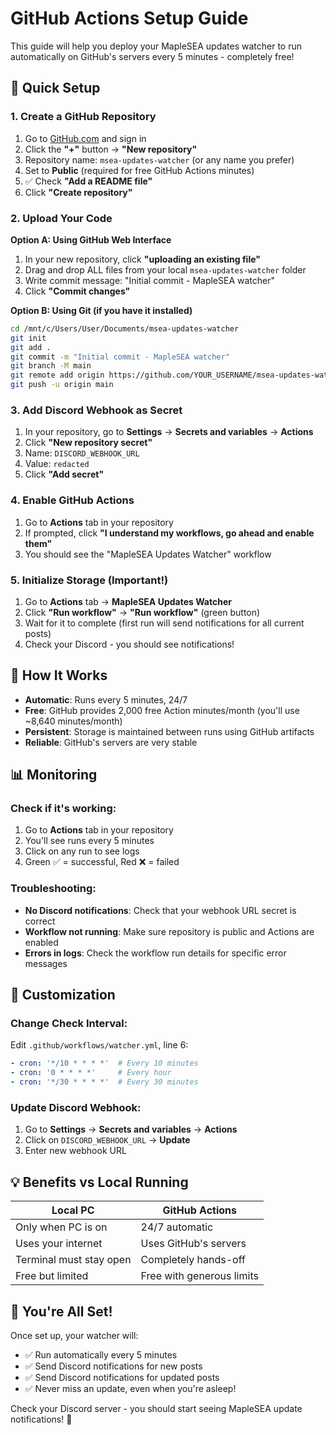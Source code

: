 # GitHub Actions Setup Guide

This guide will help you deploy your MapleSEA updates watcher to run automatically on GitHub's servers every 5 minutes - completely free!

## 🚀 Quick Setup

### 1. Create a GitHub Repository

1. Go to [GitHub.com](https://github.com) and sign in
2. Click the **"+"** button → **"New repository"**
3. Repository name: `msea-updates-watcher` (or any name you prefer)
4. Set to **Public** (required for free GitHub Actions minutes)
5. ✅ Check **"Add a README file"**
6. Click **"Create repository"**

### 2. Upload Your Code

**Option A: Using GitHub Web Interface**
1. In your new repository, click **"uploading an existing file"**
2. Drag and drop ALL files from your local `msea-updates-watcher` folder
3. Write commit message: "Initial commit - MapleSEA watcher"
4. Click **"Commit changes"**

**Option B: Using Git (if you have it installed)**
```bash
cd /mnt/c/Users/User/Documents/msea-updates-watcher
git init
git add .
git commit -m "Initial commit - MapleSEA watcher"
git branch -M main
git remote add origin https://github.com/YOUR_USERNAME/msea-updates-watcher.git
git push -u origin main
```

### 3. Add Discord Webhook as Secret

1. In your repository, go to **Settings** → **Secrets and variables** → **Actions**
2. Click **"New repository secret"**
3. Name: `DISCORD_WEBHOOK_URL`
4. Value: `redacted`
5. Click **"Add secret"**

### 4. Enable GitHub Actions

1. Go to **Actions** tab in your repository
2. If prompted, click **"I understand my workflows, go ahead and enable them"**
3. You should see the "MapleSEA Updates Watcher" workflow

### 5. Initialize Storage (Important!)

1. Go to **Actions** tab → **MapleSEA Updates Watcher**
2. Click **"Run workflow"** → **"Run workflow"** (green button)
3. Wait for it to complete (first run will send notifications for all current posts)
4. Check your Discord - you should see notifications!

## 🎯 How It Works

- **Automatic**: Runs every 5 minutes, 24/7
- **Free**: GitHub provides 2,000 free Action minutes/month (you'll use ~8,640 minutes/month)
- **Persistent**: Storage is maintained between runs using GitHub artifacts
- **Reliable**: GitHub's servers are very stable

## 📊 Monitoring

### Check if it's working:
1. Go to **Actions** tab in your repository
2. You'll see runs every 5 minutes
3. Click on any run to see logs
4. Green ✅ = successful, Red ❌ = failed

### Troubleshooting:
- **No Discord notifications**: Check that your webhook URL secret is correct
- **Workflow not running**: Make sure repository is public and Actions are enabled
- **Errors in logs**: Check the workflow run details for specific error messages

## 🔧 Customization

### Change Check Interval:
Edit `.github/workflows/watcher.yml`, line 6:
```yaml
- cron: '*/10 * * * *'  # Every 10 minutes
- cron: '0 * * * *'     # Every hour
- cron: '*/30 * * * *'  # Every 30 minutes
```

### Update Discord Webhook:
1. Go to **Settings** → **Secrets and variables** → **Actions**
2. Click on `DISCORD_WEBHOOK_URL` → **Update**
3. Enter new webhook URL

## 💡 Benefits vs Local Running

| Local PC | GitHub Actions |
|----------|----------------|
| Only when PC is on | 24/7 automatic |
| Uses your internet | Uses GitHub's servers |
| Terminal must stay open | Completely hands-off |
| Free but limited | Free with generous limits |

## 🎉 You're All Set!

Once set up, your watcher will:
- ✅ Run automatically every 5 minutes
- ✅ Send Discord notifications for new posts
- ✅ Send Discord notifications for updated posts
- ✅ Never miss an update, even when you're asleep!

Check your Discord server - you should start seeing MapleSEA update notifications! 🍁
